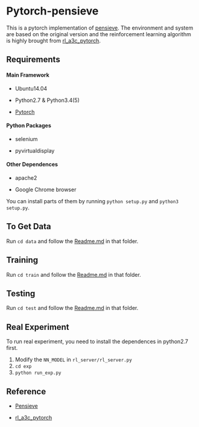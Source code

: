 # Pytorch-pensieve
This is a pytorch implementation of [pensieve](https://github.com/hongzimao/pensieve). The environment and system are based on the original version and the reinforcement learning algorithm is highly brought from [rl_a3c_pytorch](https://github.com/dgriff777/rl_a3c_pytorch).

## Requirements
#### Main Framework
* Ubuntu14.04

* Python2.7 & Python3.4(5)

* [Pytorch](http://pytorch.org/)

#### Python Packages
* selenium

* pyvirtualdisplay

#### Other Dependences
* apache2

* Google Chrome browser

You can install parts of them by running `python setup.py` and `python3 setup.py`.

## To Get Data
Run `cd data` and follow the [Readme.md](https://github.com/shinshiner/Pytorch-pensieve/blob/master/data/Readme.md) in that folder.

## Training
Run `cd train` and follow the [Readme.md](https://github.com/shinshiner/Pytorch-pensieve/blob/master/train/Readme.md) in that folder.

## Testing
Run `cd test` and follow the [Readme.md](https://github.com/shinshiner/Pytorch-pensieve/blob/master/test/Readme.md) in that folder.

## Real Experiment
To run real experiment, you need to install the dependences in python2.7 first.

1) Modify the `NN_MODEL` in `rl_server/rl_server.py`
2) `cd exp`
3) `python run_exp.py`

## Reference
* [Pensieve](https://github.com/hongzimao/pensieve)

* [rl_a3c_pytorch](https://github.com/dgriff777/rl_a3c_pytorch)

